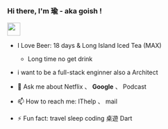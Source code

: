 ### Hi there, I'm 瑜 - aka goish !

<!--
**goish135/goish135** is a ✨ _special_ ✨ repository because its `README.md` (this file) appears on your GitHub profile.

Here are some ideas to get you started:

- 🔭 I’m currently working on ...
- 🌱 I’m currently learning ...
- 👯 I’m looking to collaborate on ...
- 🤔 I’m looking for help with ...
- 💬 Ask me about ...
- 📫 How to reach me: ...
- 😄 Pronouns: ...
- ⚡ Fun fact: ...
-->

 <img src="https://emojis.slackmojis.com/emojis/images/1593555389/9579/blob_excited.gif?1593555389" width="30"/>
 
- I Love Beer: 18 days & Long Island Iced Tea (MAX)
  - Long time no get drink  


- i want to be a full-stack enginner also a Architect
- 💬 Ask me about Netflix 、 **Google** 、 Podcast
- 📫 How to reach me: IThelp 、 mail

- ⚡ Fun fact: travel sleep coding 桌遊 Dart
